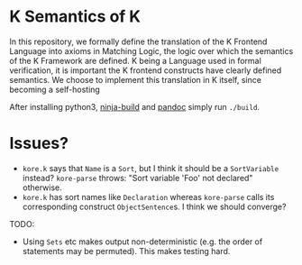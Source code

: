 K Semantics of K
================

In this repository, we formally define the translation of the K Frontend
Language into axioms in Matching Logic, the logic over which the semantics of
the K Framework are defined. K being a Language used in formal verification, it
is important the K frontend constructs have clearly defined semantics. We choose
to implement this translation in K itself, since becoming a self-hosting

After installing python3, [ninja-build] and [pandoc] simply run `./build`.

[pandoc]:      https://pandoc.org
[ninja-build]: https://ninja-build.org

Issues?
=======

-   `kore.k` says that `Name` is a `Sort`, but I think it should be a
    `SortVariable` instead? `kore-parse` throws: "Sort variable 'Foo' not
    declared" otherwise.
-   `kore.k` has sort names like `Declaration` whereas `kore-parse` calls its
    corresponding construct `ObjectSentence`s. I think we should converge?

TODO:

-   Using `Sets` etc makes output non-deterministic (e.g. the order of
    statements may be permuted). This makes testing hard.
